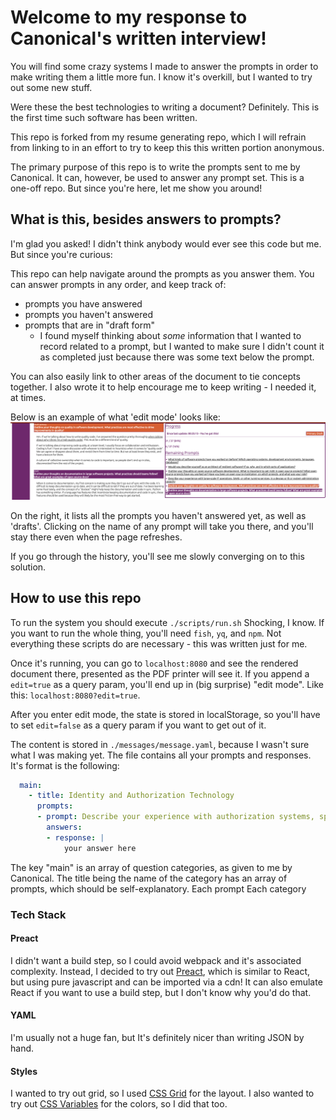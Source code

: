 # Welcome to my response to  Canonical's written interview!

You will find some crazy systems I made to answer the prompts in order to make writing them a little more fun. I know it's overkill, but I wanted to try out some new stuff.

Were these the best technologies to writing a document? Definitely. This is the first time such software has been written.

This repo is forked from my resume generating repo, which I will refrain from linking to in an effort to try to keep this this written portion anonymous.

The primary purpose of this repo is to write the prompts sent to me by Canonical. It can, however, be used to answer any prompt set. This is a one-off repo. But since you're here, let me show you around!


## What is this, besides answers to prompts?
I'm glad you asked! I didn't think anybody would ever see this code but me. But since you're curious:

This repo can help navigate around the prompts as you answer them. You can answer prompts in any order, and keep track of:
* prompts you have answered
* prompts you haven't answered
* prompts that are in "draft form"
  - I found myself thinking about _some_ information that I wanted to record related to a prompt, but I wanted to make sure I didn't count it as completed just because there was some text below the prompt.

You can also easily link to other areas of the document to tie concepts together.
I also wrote it to help encourage me to keep writing - I needed it, at times.

Below is an example of what 'edit mode' looks like:
![edit mode](images/edit-mode.png)

On the right, it lists all the prompts you haven't answered yet, as well as 'drafts'. Clicking on the name of any prompt will take you there, and you'll stay there even when the page refreshes.

If you go through the history, you'll see me slowly converging on to this solution.

## How to use this repo

To run the system you should execute `./scripts/run.sh` Shocking, I know. If you want to run the whole thing, you'll need `fish`, `yq`, and `npm`. Not everything these scripts do are necessary - this was written just for me.

Once it's running, you can go to `localhost:8080` and see the rendered document there, presented as the PDF printer will see it. If you append a `edit=true` as a query param, you'll end up in (big surprise) "edit mode". Like this: `localhost:8080?edit=true`.

After you enter edit mode, the state is stored in localStorage, so you'll have to set `edit=false` as a query param if you want to get out of it.

The content is stored in `./messages/message.yaml`, because I wasn't sure what I was making yet. The file contains all your prompts and responses. It's format is the following:
```yaml
  main:
    - title: Identity and Authorization Technology
      prompts:
      - prompt: Describe your experience with authorization systems, specifically Open Policy Agent and OAuth.
        answers:
        - response: |
            your answer here
```

The key "main" is an array of question categories, as given to me by Canonical. The title being the name of the category has an array of prompts, which should be self-explanatory. Each prompt
Each category
### Tech Stack

#### Preact
I didn't want a build step, so I could avoid webpack and it's associated complexity. Instead, I decided to try out [Preact](https://preactjs.com/), which is similar to React, but using pure javascript and can be imported via a cdn! It can also emulate React if you want to use a build step, but I don't know why you'd do that.

#### YAML
I'm usually not a huge fan, but It's definitely nicer than writing JSON by hand.

#### Styles
I wanted to try out grid, so I used [CSS Grid](https://developer.mozilla.org/en-US/docs/Web/CSS/CSS_Grid_Layout) for the layout. I also wanted to try out [CSS Variables](https://developer.mozilla.org/en-US/docs/Web/CSS/Using_CSS_variables) for the colors, so I did that too.
